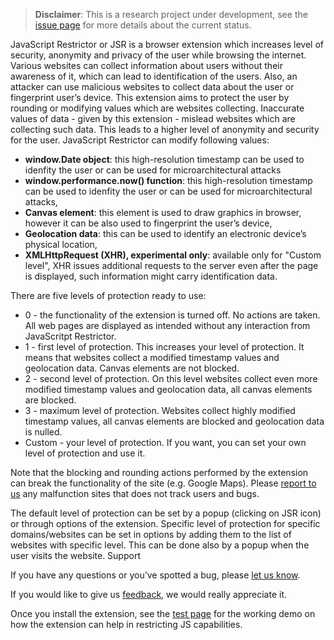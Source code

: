 > **Disclaimer**: This is a research project under development, see the [issue page](https://github.com/polcak/jsrestrictor/issues) for more details about the current status.

JavaScript Restrictor or JSR is a browser extension which increases level of security, anonymity and privacy of the user while browsing the internet. Various websites can collect information about users without their awareness of it, which can lead to identification of the users. Also, an attacker can use malicious websites to collect data about the user or fingerprint user’s device. This extension aims to protect the user by rounding or modifying values which are websites collecting. Inaccurate values of data - given by this extension - mislead websites which are collecting such data. This leads to a higher level of anonymity and security for the user. JavaScript Restrictor can modify following values:

* **window.Date object**: this high-resolution timestamp can be used to idenfity the user or can be used for microarchitectural attacks
* **window.performance.now() function**: this high-resolution timestamp can be used to idenfity the user or can be used for microarchitectural attacks,
* **Canvas element**: this element is used to draw graphics in browser, however it can be also used to fingerprint the user’s device,
* **Geolocation data**: this can be used to identify an electronic device’s physical location,
* **XMLHttpRequest (XHR), experimental only**: available only for "Custom level", XHR issues additional requests to the server even
	after the page is displayed, such information might carry identification data.

There are five levels of protection ready to use:

* 0 - the functionality of the extension is turned off. No actions are taken. All web pages are displayed as intended without any interaction from JavaScritpt Restrictor.
* 1 - first level of protection. This increases your level of protection. It means that websites collect a modified timestamp values and geolocation data. Canvas elements are not blocked.
* 2 - second level of protection. On this level websites collect even more modified timestamp values and geolocation data, all canvas elements are blocked.
* 3 - maximum level of protection. Websites collect highly modified timestamp values, all canvas elements are blocked and geolocation data is nulled.
* Custom - your level of protection. If you want, you can set your own level of protection and use it.

Note that the blocking and rounding actions performed by the extension can break the functionality of the site (e.g. Google Maps). Please [report to us](https://github.com/polcak/jsrestrictor/issues) any malfunction sites that does not track users and bugs.

The default level of protection can be set by a popup (clicking on JSR icon) or through options of the extension. Specific level of protection for specific domains/websites can be set in options by adding them to the list of websites with specific level. This can be done also by a popup when the user visits the website.
Support

If you have any questions or you’ve spotted a bug, please [let us know](https://github.com/polcak/jsrestrictor/issues).

If you would like to give us [feedback](https://github.com/polcak/jsrestrictor/issues), we would really appreciate it.

Once you install the extension, see the [test page](test/test.html) for the working demo on how the
extension can help in restricting JS capabilities.
